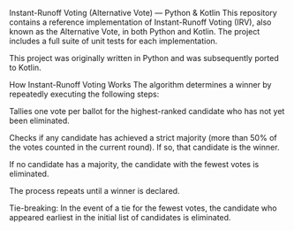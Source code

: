 Instant-Runoff Voting (Alternative Vote) — Python & Kotlin
This repository contains a reference implementation of Instant-Runoff Voting (IRV), also known as the Alternative Vote, in both Python and Kotlin. The project includes a full suite of unit tests for each implementation.

This project was originally written in Python and was subsequently ported to Kotlin.


How Instant-Runoff Voting Works
The algorithm determines a winner by repeatedly executing the following steps:

Tallies one vote per ballot for the highest-ranked candidate who has not yet been eliminated.

Checks if any candidate has achieved a strict majority (more than 50% of the votes counted in the current round). If so, that candidate is the winner.

If no candidate has a majority, the candidate with the fewest votes is eliminated.

The process repeats until a winner is declared.

Tie-breaking: In the event of a tie for the fewest votes, the candidate who appeared earliest in the initial list of candidates is eliminated.